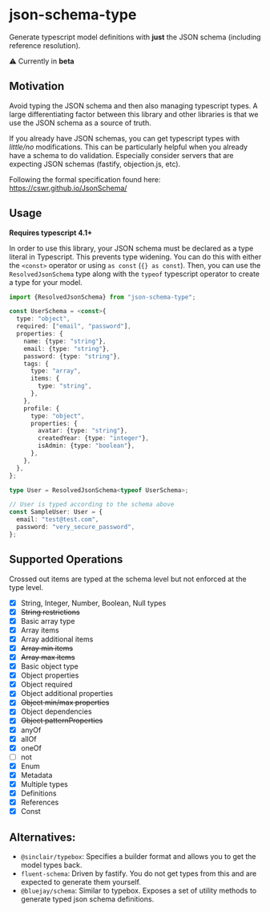 # json-schema-type

Generate typescript model definitions with **just** the JSON schema (including reference resolution).

:warning: Currently in **beta**

## Motivation

Avoid typing the JSON schema and then also managing typescript types. A large differentiating factor between this library and other libraries is that we use the JSON schema as a source of truth.

If you already have JSON schemas, you can get typescript types with _little/no_ modifications. This can be particularly helpful when you already have a schema to do validation. Especially consider servers that are expecting JSON schemas (fastify, objection.js, etc).

Following the formal specification found here: https://cswr.github.io/JsonSchema/

## Usage

**Requires typescript 4.1+**

In order to use this library, your JSON schema must be declared as a type literal in Typescript. This prevents type widening. You can do this with either the `<const>` operator or using `as const` (`{} as const`). Then, you can use the `ResolvedJsonSchema` type along with the `typeof` typescript operator to create a type for your model.

```ts
import {ResolvedJsonSchema} from "json-schema-type";

const UserSchema = <const>{
  type: "object",
  required: ["email", "password"],
  properties: {
    name: {type: "string"},
    email: {type: "string"},
    password: {type: "string"},
    tags: {
      type: "array",
      items: {
        type: "string",
      },
    },
    profile: {
      type: "object",
      properties: {
        avatar: {type: "string"},
        createdYear: {type: "integer"},
        isAdmin: {type: "boolean"},
      },
    },
  },
};

type User = ResolvedJsonSchema<typeof UserSchema>;

// User is typed according to the schema above
const SampleUser: User = {
  email: "test@test.com",
  password: "very_secure_password",
};
```

## Supported Operations

Crossed out items are typed at the schema level but not enforced at the type level.

- [x] String, Integer, Number, Boolean, Null types
- [x] ~~String restrictions~~
- [x] Basic array type
- [x] Array items
- [x] Array additional items
- [x] ~~Array min items~~
- [x] ~~Array max items~~
- [x] Basic object type
- [x] Object properties
- [x] Object required
- [x] Object additional properties
- [x] ~~Object min/max properties~~
- [x] Object dependencies
- [x] ~~Object patternProperties~~
- [x] anyOf
- [x] allOf
- [x] oneOf
- [ ] not
- [x] Enum
- [x] Metadata
- [x] Multiple types
- [x] Definitions
- [x] References
- [x] Const

## Alternatives:

- `@sinclair/typebox`: Specifies a builder format and allows you to get the model types back.
- `fluent-schema`: Driven by fastify. You do not get types from this and are expected to generate them yourself.
- `@bluejay/schema`: Similar to typebox. Exposes a set of utility methods to generate typed json schema definitions.
